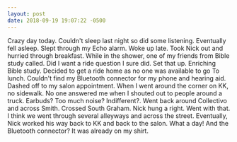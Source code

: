 ```yaml
---
layout: post
date: 2018-09-19 19:07:22 -0500
---
```

Crazy day today. Couldn't sleep last night so did some listening. Eventually fell asleep. Slept through my Echo alarm. Woke up late. Took Nick out and hurried through breakfast. While in the shower, one of my friends from Bible study called. Did I want a ride question I sure did. Set that up. Enriching Bible study. Decided to get a ride home as no one was available to go To lunch. Couldn't find my Bluetooth connector for my phone and hearing aid. Dashed off to my salon appointment. When I went around the corner on KK, no sidewalk. No one answered me when I shouted out to people around a truck. Earbuds? Too much noise? Indifferent?. Went back around Collectivo and across Smith. Crossed South Graham. Nick hung a right. Went with that. I think we went through several alleyways and across the street. Eventually, Nick worked his way back to KK and back to the salon. What a day! And the Bluetooth connector? It was already on my shirt.
